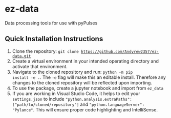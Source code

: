 # ez-data
Data processing tools for use with pyPulses

## Quick Installation Instructions
1. Clone the repository: <code>git clone https://github.com/Andyrew2357/ez-data.git</code>
2. Create a virtual environment in your intended operating directory and activate that environment.
3. Navigate to the cloned repository and run: <code>python -m pip install -e .</code>. The <code>-e</code> flag will make this an editable install. Therefore any changes to the cloned repository will be reflected upon importing.
4. To use the package, create a jupyter notebook and import from <code>ez_data</code>
5. If you are working in Visual Studio Code, it helps to edit your <code>settings.json</code> to include <code>"python.analysis.extraPaths": ["path/to/cloned/repository"]</code> and <code>"python.languageServer": "Pylance"</code>. This will ensure proper code highlighting and IntelliSense.
